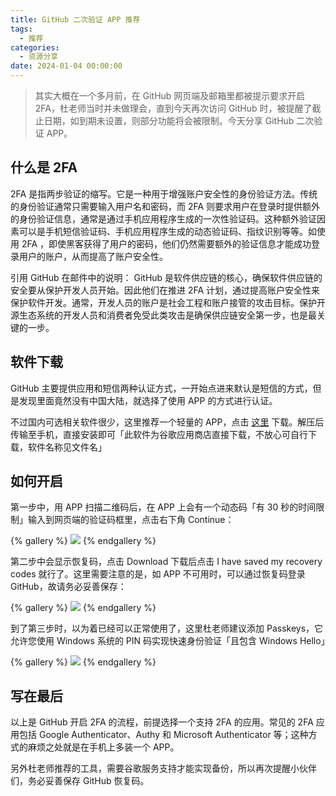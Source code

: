 ```yaml
---
title: GitHub 二次验证 APP 推荐
tags:
  - 推荐
categories:
  - 资源分享
date: 2024-01-04 00:00:00
---
```


> 其实大概在一个多月前，在 GitHub 网页端及邮箱里都被提示要求开启 2FA，杜老师当时并未做理会，直到今天再次访问 GitHub 时，被提醒了截止日期，如到期未设置，则部分功能将会被限制。今天分享 GitHub 二次验证 APP。

<!-- more -->

## 什么是 2FA

2FA 是指两步验证的缩写。它是一种用于增强账户安全性的身份验证方法。传统的身份验证通常只需要输入用户名和密码，而 2FA 则要求用户在登录时提供额外的身份验证信息，通常是通过手机应用程序生成的一次性验证码。这种额外验证因素可以是手机短信验证码、手机应用程序生成的动态验证码、指纹识别等等。如使用 2FA ，即使黑客获得了用户的密码，他们仍然需要额外的验证信息才能成功登录用户的账户，从而提高了账户安全性。

引用 GitHub 在邮件中的说明： GitHub 是软件供应链的核心，确保软件供应链的安全要从保护开发人员开始。因此他们在推进 2FA 计划，通过提高账户安全性来保护软件开发。通常，开发人员的账户是社会工程和账户接管的攻击目标。保护开源生态系统的开发人员和消费者免受此类攻击是确保供应链安全第一步，也是最关键的一步。

## 软件下载

GitHub 主要提供应用和短信两种认证方式，一开始点进来默认是短信的方式，但是发现里面竟然没有中国大陆，就选择了使用 APP 的方式进行认证。

不过国内可选相关软件很少，这里推荐一个轻量的 APP，点击 [这里](https://penn.cowtransfer.com/s/8e24ba1e1f4e47) 下载。解压后传输至手机，直接安装即可「此软件为谷歌应用商店直接下载，不放心可自行下载，软件名称见文件名」

## 如何开启

第一步中，用 APP 扫描二维码后，在 APP 上会有一个动态码「有 30 秒的时间限制」输入到网页端的验证码框里，点击右下角 Continue：

{% gallery %}
![](https://cdn.dusays.com/2024/01/663-1.jpg)
{% endgallery %}

第二步中会显示恢复码，点击 Download 下载后点击 I have saved my recovery codes 就行了。这里需要注意的是，如 APP 不可用时，可以通过恢复码登录 GitHub，故请务必妥善保存：

{% gallery %}
![](https://cdn.dusays.com/2024/01/663-1.jpg)
{% endgallery %}

到了第三步时，以为着已经可以正常使用了，这里杜老师建议添加 Passkeys，它允许您使用 Windows 系统的 PIN 码实现快速身份验证「且包含 Windows Hello」

{% gallery %}
![](https://cdn.dusays.com/2024/01/663-1.jpg)
{% endgallery %}

## 写在最后

以上是 GitHub 开启 2FA 的流程，前提选择一个支持 2FA 的应用。常见的 2FA 应用包括 Google Authenticator、Authy 和 Microsoft Authenticator 等；这种方式的麻烦之处就是在手机上多装一个 APP。

另外杜老师推荐的工具，需要谷歌服务支持才能实现备份，所以再次提醒小伙伴们，务必妥善保存 GitHub 恢复码。